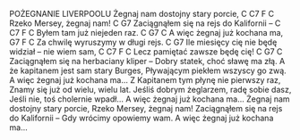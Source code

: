 POŻEGNANIE LIVERPOOLU
Żegnaj nam dostojny stary porcie, C C7 F C
Rzeko Mersey, żegnaj nam! C G7
Zaciągnąłem się na rejs do Kalifornii – C C7 F C
Byłem tam już niejeden raz. C G7 C
A więc żegnaj już kochana ma, G7 F C
Za chwilę wyruszymy w długi rejs. C G7
Ile miesięcy cię nie będę widział –
nie wiem sam, C C7 F C
Lecz pamiętać zawsze będę cię! C G7 C
Zaciągnąłem się na herbaciany kliper –
Dobry statek, choć sławę ma złą.
A że kapitanem jest sam stary Burges,
Pływającym piekłem wszyscy go zwą.
A więc żegnaj już kochana ma...
Z Kapitanem tym płynę nie pierwszy raz,
Znamy się już od wielu, wielu lat.
Jeśliś dobrym żeglarzem, radę sobie dasz,
Jeśli nie, toś cholernie wpadł...
A więc żegnaj już kochana ma...
Żegnaj nam dostojny stary porcie,
Rzeko Mersey, żegnaj nam!
Zaciągnąłem się na rejs do Kalifornii –
Gdy wrócimy opowiemy wam.
A więc żegnaj już kochana ma...